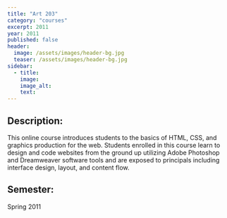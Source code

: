 ```yaml
---
title: "Art 203"
category: "courses"
excerpt: 2011
year: 2011
published: false
header:
  image: /assets/images/header-bg.jpg
  teaser: /assets/images/header-bg.jpg
sidebar:
  - title:
    image:
    image_alt:
    text:
---
```

## Description:

This online course introduces students to the basics of HTML, CSS, and graphics production for the web. Students enrolled in this course learn to design and code websites from the ground up utilizing Adobe Photoshop and Dreamweaver software tools and are exposed to principals including interface design,&nbsp;layout, and content flow.

## Semester:

Spring 2011